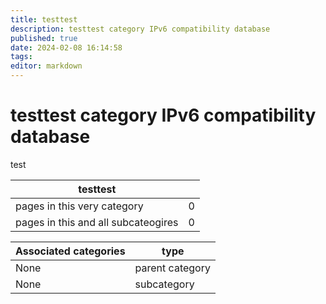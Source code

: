 ```yaml
---
title: testtest
description: testtest category IPv6 compatibility database
published: true
date: 2024-02-08 16:14:58 
tags:
editor: markdown
---
```


# testtest category IPv6 compatibility database


test


| testtest   |   |
| - | - |
| pages in this very category | 0 |
| pages in this and all subcateogires | 0 |

| Associated categories | type |
| - | - |
| None | parent category |
| None | subcategory |
